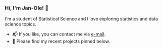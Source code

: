 ### Hi, I'm Jan-Ole! 👋

I'm a student of Statistical Science and I love exploring statistics and data science topics.

* 📬 If you like, you can contact me via [e-mail](mailto:jan-ole.koslik@uni-bielefeld.de).
* 📌 Please find my recent projects pinned below.
